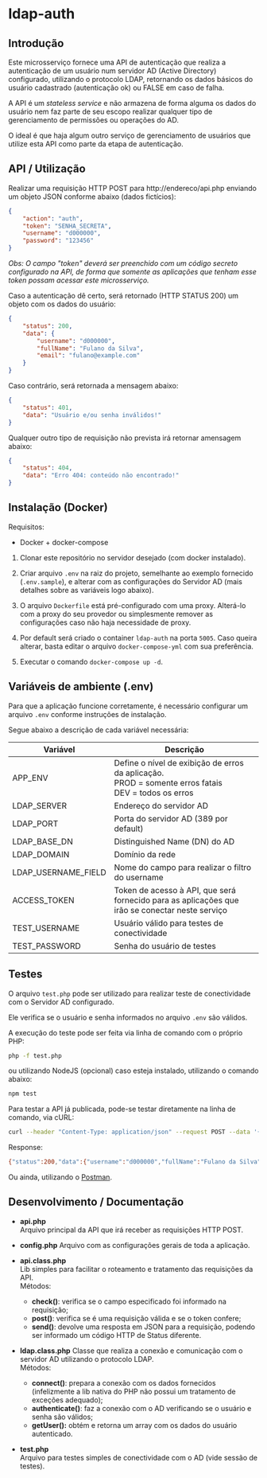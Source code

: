 # ldap-auth

## Introdução

Este microsserviço fornece uma API de autenticação que realiza a autenticação de um usuário num servidor AD (Active Directory) configurado, utilizando o protocolo LDAP, retornando os dados básicos do usuário cadastrado (autenticação ok) ou FALSE em caso de falha.

A API é um *stateless service* e não armazena de forma alguma os dados do usuário nem faz parte de seu escopo realizar qualquer tipo de gerenciamento de permissões ou operações do AD.

O ideal é que haja algum outro serviço de gerenciamento de usuários que utilize esta API como parte da etapa de autenticação.

## API / Utilização

Realizar uma requisição HTTP POST para http://endereco/api.php enviando um objeto JSON conforme abaixo (dados fictícios):
```json
{
	"action": "auth",
	"token": "SENHA_SECRETA",
	"username": "d000000",
	"password": "123456"
}
```
*Obs: O campo "token" deverá ser preenchido com um código secreto configurado na API, de forma que somente as aplicações que tenham esse token possam acessar este microsserviço.*

Caso a autenticação dê certo, será retornado (HTTP STATUS 200) um objeto com os dados do usuário:
```json
{
    "status": 200,
    "data": {
        "username": "d000000",
        "fullName": "Fulano da Silva",
        "email": "fulano@example.com"
    }
}
```

Caso contrário, será retornada a mensagem abaixo:
```json
{
    "status": 401,
    "data": "Usuário e/ou senha inválidos!"
}
```

Qualquer outro tipo de requisição não prevista irá retornar amensagem abaixo:
```json
{
    "status": 404,
    "data": "Erro 404: conteúdo não encontrado!"
}
```

## Instalação (Docker)

Requisitos:
* Docker + docker-compose

1. Clonar este repositório no servidor desejado (com docker instalado).

1. Criar arquivo `.env` na raiz do projeto, semelhante ao exemplo fornecido (`.env.sample`), e alterar com as configurações do Servidor AD (mais detalhes sobre as variáveis logo abaixo).

1. O arquivo `Dockerfile` está pré-configurado com uma proxy. Alterá-lo com a proxy do seu provedor ou simplesmente remover as configurações caso não haja necessidade de proxy.

1. Por default será criado o container `ldap-auth` na porta `5005`. Caso queira alterar, basta editar o arquivo `docker-compose-yml` com sua preferência.

1. Executar o comando `docker-compose up -d`.

## Variáveis de ambiente (.env)

Para que a aplicação funcione corretamente, é necessário configurar um arquivo `.env` conforme instruções de instalação.

Segue abaixo a descrição de cada variável necessária:

| **Variável** | **Descrição** |
|---|---|
| APP_ENV | Define o nível de exibição de erros da aplicação.<br>PROD = somente erros fatais<br> DEV = todos os erros |
| LDAP_SERVER | Endereço do servidor AD |
| LDAP_PORT | Porta do servidor AD (389 por default) |
| LDAP_BASE_DN | Distinguished Name (DN) do AD |
| LDAP_DOMAIN | Domínio da rede |
| LDAP_USERNAME_FIELD | Nome do campo para realizar o filtro do username |
| ACCESS_TOKEN | Token de acesso à API, que será fornecido para as aplicações que irão se conectar neste serviço |
| TEST_USERNAME | Usuário válido para testes de conectividade |
| TEST_PASSWORD | Senha do usuário de testes |

## Testes

O arquivo `test.php` pode ser utilizado para realizar teste de conectividade com o Servidor AD configurado.

Ele verifica se o usuário e senha informados no arquivo `.env` são válidos.

A execução do teste pode ser feita via linha de comando com o próprio PHP:
```sh
php -f test.php
```
ou utilizando NodeJS (opcional) caso esteja instalado, utilizando o comando abaixo:
```sh
npm test
```

Para testar a API já publicada, pode-se testar diretamente na linha de comando, via cURL:

```sh
curl --header "Content-Type: application/json" --request POST --data '{"action":"auth", "token":"SENHA","username":"d000000","password":"123456"}' http://endereco/api.php
```

Response:
```sh
{"status":200,"data":{"username":"d000000","fullName":"Fulano da Silva","email":"fulano@exemplo.com"}}
```

Ou ainda, utilizando o [Postman](https://www.getpostman.com/).

## Desenvolvimento / Documentação

* **api.php**  
Arquivo principal da API que irá receber as requisições HTTP POST.

* **config.php**
Arquivo com as configurações gerais de toda a aplicação. 

* **api.class.php**  
Lib simples para facilitar o roteamento e tratamento das requisições da API.  
Métodos:
    * **check()**: verifica se o campo especificado foi informado na requisição;
    * **post()**: verifica se é uma requisição válida e se o token confere;
    * **send()**: devolve uma resposta em JSON para a requisição, podendo ser informado um código HTTP de Status diferente.

* **ldap.class.php**
Classe que realiza a conexão e comunicação com o servidor AD utilizando o protocolo LDAP.  
Métodos:
    * **connect()**: prepara a conexão com os dados fornecidos (infelizmente a lib nativa do PHP não possui um tratamento de exceções adequado);
    * **authenticate()**: faz a conexão com o AD verificando se o usuário e senha são válidos;
    * **getUser():** obtém e retorna um array com os dados do usuário autenticado.

* **test.php**  
Arquivo para testes simples de conectividade com o AD (vide sessão de testes).